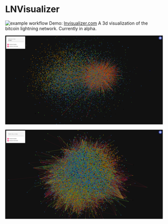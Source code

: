 # LNVisualizer

![example workflow](https://github.com/MaxKotlan/LN-Visualizer/actions/workflows/prod-build.yml/badge.svg)
Demo: [lnvisualizer.com](http://lnvisualizer.com/)
A 3d visualization of the bitcoin lightning network. Currently in alpha.

![Screenshot of Graph 1](screenshots/ss1.png)

![Screenshot of Graph 2](screenshots/ss2.png)
